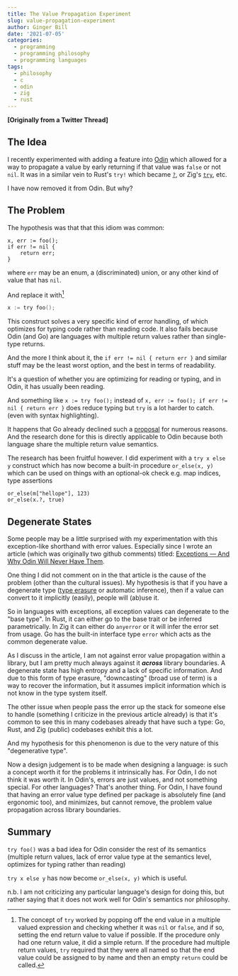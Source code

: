 ```yaml
---
title: The Value Propagation Experiment
slug: value-propagation-experiment
author: Ginger Bill
date: '2021-07-05'
categories:
  - programming
  - programming philosophy
  - programming languages
tags:
  - philosophy
  - c
  - odin
  - zig
  - rust
---
```


**[Originally from a Twitter Thread]**

## The Idea

I recently experimented with adding a feature into [Odin](https://odin-lang.org/) which allowed for a way to propagate a value by early returning if that value was `false` or not `nil`. It was in a similar vein to Rust's `try!` which became [`?`](https://doc.rust-lang.org/edition-guide/rust-2018/error-handling-and-panics/the-question-mark-operator-for-easier-error-handling.html), or Zig's [`try`](https://ziglang.org/documentation/master/#try), etc.

I have now removed it from Odin. But why?

## The Problem

The hypothesis was that that this idiom was common:

```odin
x, err := foo();
if err != nil {
    return err;
}
```

where `err` may be an enum, a (discriminated) union, or any other kind of value that has `nil`.

And replace it with[^implementation]

[^implementation]: The concept of `try` worked by popping off the end value in a multiple valued expression and checking whether it was `nil` or `false`, and if so, setting the end return value to value if possible. If the procedure only had one return value, it did a simple return. If the procedure had multiple return values, `try` required that they were all named so that the end value could be assigned to by name and then an empty `return` could be called.

```c
x := try foo();
```

This construct solves a very specific kind of error handling, of which optimizes for typing code rather than reading code. It also fails because Odin (and Go) are languages with multiple return values rather than single-type returns.

And the more I think about it, the `if err != nil { return err }` and similar stuff may be the least worst option, and the best in terms of readability.

It's a question of whether you are optimizing for reading or typing, and in Odin, it has usually been reading.

And something like `x := try foo();` instead of `x, err := foo(); if err != nil { return err }` does reduce typing but `try` is a lot harder to catch. (even with syntax highlighting).

It happens that Go already declined such a [proposal](https://github.com/golang/go/issues/32437#issuecomment-512035919
) for numerous reasons. And the research done for this is directly applicable to Odin because both language share the multiple return value semantics.

The research has been fruitful however. I did experiment with a `try x else y` construct which has now become a built-in procedure `or_else(x, y)` which can be used on things with an optional-ok check e.g. map indices, type assertions
```odin
or_else(m["hellope"], 123)
or_else(x.?, true)
```

## Degenerate States

Some people may be a little surprised with my experimentation with this exception-like shorthand with error values. Especially since I wrote an article (which was originally two github comments) titled: [Exceptions — And Why Odin Will Never Have Them](/article/2018/09/05/exceptions-and-why-odin-will-never-have-them/).

One thing I did not comment on in the that article is the cause of the problem (other than the cultural issues). My hypothesis is that if you have a degenerate type ([type erasure](https://en.wikipedia.org/wiki/Type_erasure) or automatic inference), then if a value can convert to it implicitly (easily), people will (ab)use it.

So in languages with exceptions, all exception values can degenerate to the "base type". In Rust, it can either go to the base trait or be inferred parametrically. In Zig it can either do `anyerror` or it will infer the error set from usage. Go has the built-in interface type `error` which acts as the common degenerate value.

As I discuss in the article, I am not against error value propagation within a library, but I am pretty much always against it **_across_** library boundaries. A degenerate state has high entropy and a lack of specific information. And due to this form of type erasure, "downcasting" (broad use of term) is a way to recover the information, but it assumes implicit information which is not know in the type system itself.

The other issue when people pass the error up the stack for someone else to handle (something I criticize in the previous article already) is that it's common to see this in many codebases already that have such a type: Go, Rust, and Zig (public) codebases exhibit this a lot.

And my hypothesis for this phenomenon is due to the very nature of this "degenerative type".

Now a design judgement is to be made when designing a language: is such a concept worth it for the problems it intrinsically has. For Odin, I do not think it was worth it. In Odin's, errors are just values, and not something special. For other languages? That's another thing. For Odin, I have found that having an error value type defined per package is absolutely fine (and ergonomic too), and minimizes, but cannot remove, the problem value propagation across library boundaries.

## Summary

`try foo()` was a bad idea for Odin consider the rest of its semantics (multiple return values, lack of error value type at the semantics level, optimizes for typing rather than reading)

`try x else y` has now become `or_else(x, y)` which is useful.


n.b. I am not criticizing any particular language's design for doing this, but rather saying that it does not work well for Odin's semantics nor philosophy.
